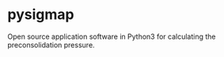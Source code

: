 # pysigmap
 Open source application software in Python3 for calculating the preconsolidation pressure.
